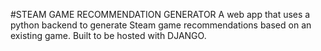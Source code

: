 #STEAM GAME RECOMMENDATION GENERATOR
A web app that uses a python backend to generate Steam game recommendations based on an existing game. Built to be hosted with DJANGO.